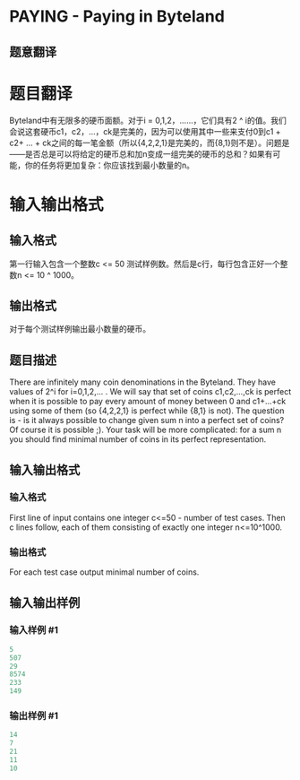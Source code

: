 # PAYING - Paying in Byteland

## 题意翻译

# 题目翻译

Byteland中有无限多的硬币面额。对于i = 0,1,2，......，它们具有2 ^ i的值。我们会说这套硬币c1，c2，...，ck是完美的，因为可以使用其中一些来支付0到c1 + c2+ ... + ck之间的每一笔金额（所以{4,2,2,1}是完美的，而{8,1}则不是）。问题是 ——是否总是可以将给定的硬币总和加n变成一组完美的硬币的总和？如果有可能，你的任务将更加复杂：你应该找到最小数量的n。

# 输入输出格式

## 输入格式

第一行输入包含一个整数c <= 50 测试样例数。然后是c行，每行包含正好一个整数n <= 10 ^ 1000。

## 输出格式

对于每个测试样例输出最小数量的硬币。

## 题目描述

 There are infinitely many coin denominations in the Byteland. They have values of 2^i for i=0,1,2,... . We will say that set of coins c1,c2,...,ck is perfect when it is possible to pay every amount of money between 0 and c1+...+ck using some of them (so {4,2,2,1} is perfect while {8,1} is not). The question is - is it always possible to change given sum n into a perfect set of coins? Of course it is possible ;). Your task will be more complicated: for a sum n you should find minimal number of coins in its perfect representation.

## 输入输出格式

### 输入格式

 First line of input contains one integer c<=50 - number of test cases. Then c lines follow, each of them consisting of exactly one integer n<=10^1000.

### 输出格式

 For each test case output minimal number of coins.

## 输入输出样例

### 输入样例 #1

```cpp
5
507
29
8574
233
149
```


### 输出样例 #1

```cpp
14
7
21
11
10
```


